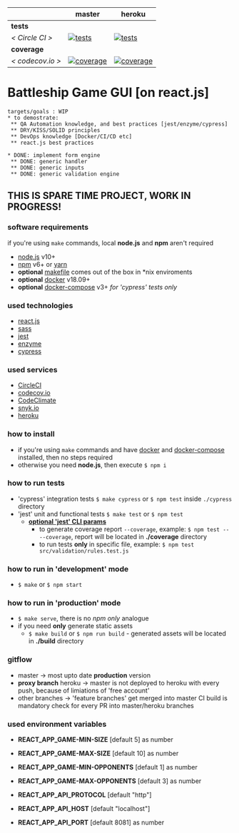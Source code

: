 [ci.tests-master-badge]: https://circleci.com/gh/eugene-matvejev/battleship-game-gui-react-js/tree/master.svg?style=svg
[ci.tests-master]: https://circleci.com/gh/eugene-matvejev/battleship-game-gui-react-js/tree/master
[ci.coverage-master-badge]: https://codecov.io/gh/eugene-matvejev/battleship-game-gui-react-js/branch/master/graph/badge.svg
[ci.coverage-master]: https://codecov.io/gh/eugene-matvejev/battleship-game-gui-react-js/branch/master

[ci.tests-heroku-badge]: https://circleci.com/gh/eugene-matvejev/battleship-game-gui-react-js/tree/heroku.svg?style=svg
[ci.tests-heroku]: https://circleci.com/gh/eugene-matvejev/battleship-game-gui-react-js/tree/heroku
[ci.coverage-heroku-badge]: https://codecov.io/gh/eugene-matvejev/battleship-game-gui-react-js/branch/heroku/graph/badge.svg
[ci.coverage-heroku]: https://codecov.io/gh/eugene-matvejev/battleship-game-gui-react-js/branch/heroku

|                  | master                                                        | heroku
|---               |---                                                            |---
| __tests__        |
| _< Circle CI >_  | [![tests][ci.tests-master-badge]][ci.tests-master]            | [![tests][ci.tests-heroku-badge]][ci.tests-heroku]
| __coverage__     |
| _< codecov.io >_ | [![coverage][ci.coverage-master-badge]]([ci.coverage-master]) | [![coverage][ci.coverage-heroku-badge]][ci.coverage-heroku]

# Battleship Game GUI [on react.js]

```
targets/goals : WIP
* to demostrate:
 ** QA Automation knowledge, and best practices [jest/enzyme/cypress]
 ** DRY/KISS/SOLID principles
 ** DevOps knowledge [Docker/CI/CD etc]
 ** react.js best practices

* DONE: implement form engine
 ** DONE: generic handler
 ** DONE: generic inputs
 ** DONE: generic validation engine
```

## THIS IS SPARE TIME PROJECT, WORK IN PROGRESS!

### software requirements

if you're using `make` commands, local **node.js** and **npm** aren't required
* [node.js](https://nodejs.org/) v10+
* [npm](https://www.npmjs.com/) v6+ or [yarn](https://yarnpkg.com/)
* __optional__ [makefile](https://en.wikipedia.org/wiki/Makefile) comes out of the box in *nix enviroments
* __optional__ [docker](https://www.docker.com/) v18.09+
* __optional__ [docker-compose](https://docs.docker.com/compose/) v3+ *for 'cypress' tests only*

### used technologies

* [react.js](https://reactjs.org/)
* [sass](https://sass-lang.com/)
* [jest](https://facebook.github.io/jest/)
* [enzyme](http://airbnb.io/enzyme/)
* [cypress](https://www.cypress.io/)

### used services

* [CircleCI](https://circleci.com/dashboard)
* [codecov.io](https://codecov.io/)
* [CodeClimate](https://codeclimate.com/)
* [snyk.io](https://snyk.io/)
* [heroku](https://www.heroku.com/)

### how to install

* if you're using `make` commands and have [docker](https://docs.docker.com/install/) and [docker-compose](https://docs.docker.com/compose/install/) installed, then no steps required
* otherwise you need **node.js**, then execute `$ npm i`

### how to run tests

* 'cypress' integration tests `$ make cypress` or `$ npm test` inside `./cypress` directory
* 'jest' unit and functional tests `$ make test` or `$ npm test`
  * __[optional 'jest' CLI params](https://facebook.github.io/jest/docs/en/cli.html)__
    * to generate coverage report `--coverage`, example: `$ npm test -- --coverage`, report will be located in __./coverage__ directory
    * to run tests __only__ in specific file, example: `$ npm test src/validation/rules.test.js`

### how to run in 'development' mode

* `$ make` or `$ npm start`

### how to run in 'production' mode

* `$ make serve`, there is no _npm only_ analogue
* if you need __only__ generate static assets
  * `$ make build` or `$ npm run build` - generated assets will be located in __./build__ directory

### gitflow

* master -> most upto date __production__ version
* __proxy branch__ heroku -> master is not deployed to heroku with every push, because of limiations of 'free account'
* other branches -> 'feature branches' get merged into master
CI build is mandatory check for every PR into master/heroku branches

### used environment variables

* **REACT_APP_GAME-MIN-SIZE** [default 5] as number
* **REACT_APP_GAME-MAX-SIZE** [default 10] as number
* **REACT_APP_GAME-MIN-OPPONENTS** [default 1] as number
* **REACT_APP_GAME-MAX-OPPONENTS** [default 3] as number

* **REACT_APP_API_PROTOCOL** [default "http"]
* **REACT_APP_API_HOST** [default "localhost"]
* **REACT_APP_API_PORT** [default 8081] as number

